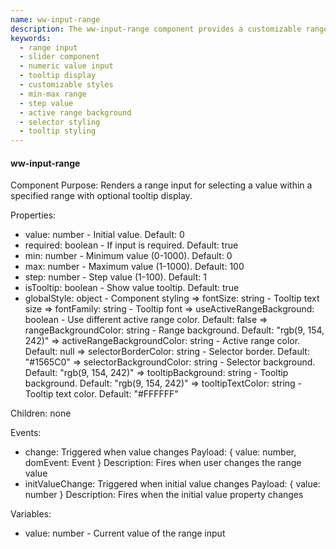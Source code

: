 ```yaml
---
name: ww-input-range
description: The ww-input-range component provides a customizable range input slider that allows users to select a value within a specified range, featuring optional tooltips to display the current value and various styling options for enhanced visual presentation.
keywords:
  - range input
  - slider component
  - numeric value input
  - tooltip display
  - customizable styles
  - min-max range
  - step value
  - active range background
  - selector styling
  - tooltip styling
---
```


#### ww-input-range

Component Purpose: Renders a range input for selecting a value within a specified range with optional tooltip display.

Properties:
- value: number - Initial value. Default: 0
- required: boolean - If input is required. Default: true
- min: number - Minimum value (0-1000). Default: 0
- max: number - Maximum value (1-1000). Default: 100
- step: number - Step value (1-100). Default: 1
- isTooltip: boolean - Show value tooltip. Default: true
- globalStyle: object - Component styling
  => fontSize: string - Tooltip text size
  => fontFamily: string - Tooltip font
  => useActiveRangeBackground: boolean - Use different active range color. Default: false
  => rangeBackgroundColor: string - Range background. Default: "rgb(9, 154, 242)"
  => activeRangeBackgroundColor: string - Active range color. Default: null
  => selectorBorderColor: string - Selector border. Default: "#1565C0"
  => selectorBackgroundColor: string - Selector background. Default: "rgb(9, 154, 242)"
  => tooltipBackground: string - Tooltip background. Default: "rgb(9, 154, 242)"
  => tooltipTextColor: string - Tooltip text color. Default: "#FFFFFF"

Children: none

Events:
- change: Triggered when value changes
  Payload: { value: number, domEvent: Event }
  Description: Fires when user changes the range value
- initValueChange: Triggered when initial value changes
  Payload: { value: number }
  Description: Fires when the initial value property changes

Variables:
- value: number - Current value of the range input
